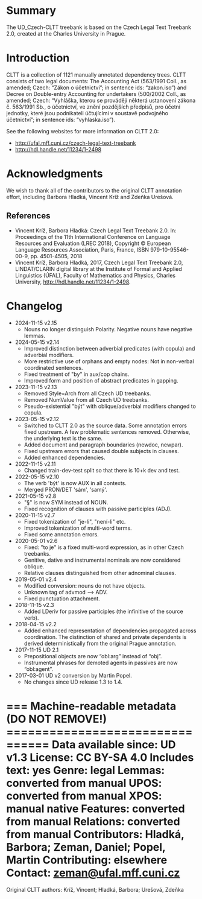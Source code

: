 # Summary

The UD_Czech-CLTT treebank is based on the Czech Legal Text Treebank 2.0,
created at the Charles University in Prague.


# Introduction

CLTT is a collection of 1121 manually annotated dependency trees. CLTT consists
of two legal documents: The Accounting Act (563/1991 Coll., as amended; Czech:
“Zákon o účetnictví”; in sentence ids: “zakon.iso”) and Decree on Double-entry
Accounting for undertakers (500/2002 Coll., as amended; Czech: “Vyhláška, kterou
se provádějí některá ustanovení zákona č. 563/1991 Sb., o účetnictví, ve znění
pozdějších předpisů, pro účetní jednotky, které jsou podnikateli účtujícími
v soustavě podvojného účetnictví”; in sentence ids: “vyhlaska.iso”).

See the following websites for more information on CLTT 2.0:

* http://ufal.mff.cuni.cz/czech-legal-text-treebank
* http://hdl.handle.net/11234/1-2498


# Acknowledgments

We wish to thank all of the contributors to the original CLTT annotation effort,
including Barbora Hladká, Vincent Kríž and Zdeňka Urešová.

## References

* Vincent Kríž, Barbora Hladká:
  Czech Legal Text Treebank 2.0.
  In: Proceedings of the 11th International Conference on Language Resources and Evaluation (LREC 2018),
  Copyright © European Language Resources Association, Paris, France, ISBN 979-10-95546-00-9, pp. 4501-4505, 2018
* Vincent Kríž, Barbora Hladká, 2017,
  Czech Legal Text Treebank 2.0,
  LINDAT/CLARIN digital library at the Institute of Formal and Applied Linguistics (ÚFAL),
  Faculty of Mathematics and Physics, Charles University,
  http://hdl.handle.net/11234/1-2498.


# Changelog

* 2024-11-15 v2.15
  * Nouns no longer distinguish Polarity. Negative nouns have negative lemmas.
* 2024-05-15 v2.14
  * Improved distinction between adverbial predicates (with copula) and adverbial modifiers.
  * More restrictive use of orphans and empty nodes: Not in non-verbal coordinated sentences.
  * Fixed treatment of "by" in aux/cop chains.
  * Improved form and position of abstract predicates in gapping.
* 2023-11-15 v2.13
  * Removed Style=Arch from all Czech UD treebanks.
  * Removed NumValue from all Czech UD treebanks.
  * Pseudo-existential "být" with oblique/adverbial modifiers changed to copula.
* 2023-05-15 v2.12
  * Switched to CLTT 2.0 as the source data. Some annotation errors fixed upstream.
    A few problematic sentences removed. Otherwise, the underlying text is the same.
  * Added document and paragraph boundaries (newdoc, newpar).
  * Fixed upstream errors that caused double subjects in clauses.
  * Added enhanced dependencies.
* 2022-11-15 v2.11
  * Changed train-dev-test split so that there is 10+k dev and test.
* 2022-05-15 v2.10
  * The verb 'být' is now AUX in all contexts.
  * Merged PRON/DET 'sám', 'samý'.
* 2021-05-15 v2.8
  * "§" is now SYM instead of NOUN.
  * Fixed recognition of clauses with passive participles (ADJ).
* 2020-11-15 v2.7
  * Fixed tokenization of "je-li", "není-li" etc.
  * Improved tokenization of multi-word terms.
  * Fixed some annotation errors.
* 2020-05-01 v2.6
  * Fixed: "to je" is a fixed multi-word expression, as in other Czech treebanks.
  * Genitive, dative and instrumental nominals are now considered oblique.
  * Relative clauses distinguished from other adnominal clauses.
* 2019-05-01 v2.4
  * Modified conversion: nouns do not have objects.
  * Unknown tag of advmod --> ADV.
  * Fixed punctuation attachment.
* 2018-11-15 v2.3
  * Added LDeriv for passive participles (the infinitive of the source verb).
* 2018-04-15 v2.2
  * Added enhanced representation of dependencies propagated across coordination.
    The distinction of shared and private dependents is derived deterministically from the original Prague annotation.
* 2017-11-15 UD 2.1
  * Prepositional objects are now “obl:arg” instead of “obj”.
  * Instrumental phrases for demoted agents in passives are now “obl:agent”.
* 2017-03-01 UD v2 conversion by Martin Popel.
  * No changes since UD release 1.3 to 1.4.


=== Machine-readable metadata (DO NOT REMOVE!) ================================
Data available since: UD v1.3
License: CC BY-SA 4.0
Includes text: yes
Genre: legal
Lemmas: converted from manual
UPOS: converted from manual
XPOS: manual native
Features: converted from manual
Relations: converted from manual
Contributors: Hladká, Barbora; Zeman, Daniel; Popel, Martin
Contributing: elsewhere
Contact: zeman@ufal.mff.cuni.cz
===============================================================================
Original CLTT authors: Kríž, Vincent; Hladká, Barbora; Urešová, Zdeňka
